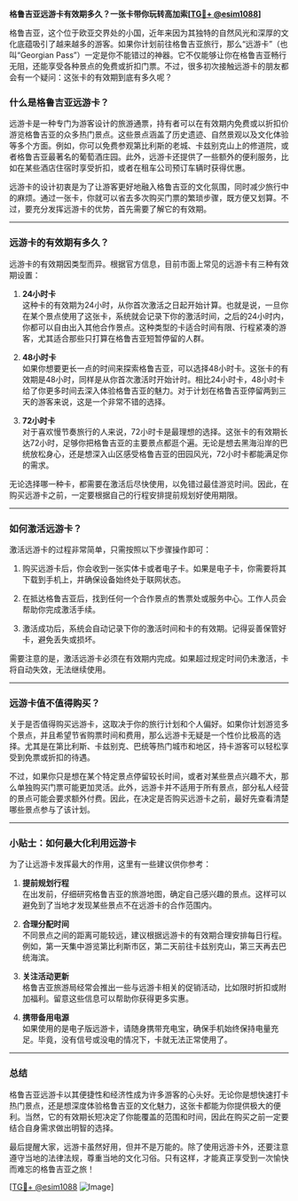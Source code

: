 **格鲁吉亚远游卡有效期多久？一张卡带你玩转高加索[[TG💪+ @esim1088](https://t.me/s/esim1088)]**

格鲁吉亚，这个位于欧亚交界处的小国，近年来因为其独特的自然风光和深厚的文化底蕴吸引了越来越多的游客。如果你计划前往格鲁吉亚旅行，那么“远游卡”（也叫“Georgian Pass”）一定是你不能错过的神器。它不仅能够让你在格鲁吉亚畅行无阻，还能享受各种景点的免费或折扣门票。不过，很多初次接触远游卡的朋友都会有一个疑问：这张卡的有效期到底有多久呢？

### 什么是格鲁吉亚远游卡？

远游卡是一种专门为游客设计的旅游通票，持有者可以在有效期内免费或以折扣价游览格鲁吉亚的众多热门景点。这些景点涵盖了历史遗迹、自然景观以及文化体验等多个方面。例如，你可以免费参观第比利斯的老城、卡兹别克山上的修道院，或者格鲁吉亚最著名的葡萄酒庄园。此外，远游卡还提供了一些额外的便利服务，比如在某些酒店住宿时享受折扣，或者在租车公司预订车辆时获得优惠。

远游卡的设计初衷是为了让游客更好地融入格鲁吉亚的文化氛围，同时减少旅行中的麻烦。通过一张卡，你就可以省去多次购买门票的繁琐步骤，既方便又划算。不过，要充分发挥远游卡的优势，首先需要了解它的有效期。

---

### 远游卡的有效期有多久？

远游卡的有效期因类型而异。根据官方信息，目前市面上常见的远游卡有三种有效期设置：

1. **24小时卡**  
   这种卡的有效期为24小时，从你首次激活之日起开始计算。也就是说，一旦你在某个景点使用了这张卡，系统就会记录下你的激活时间，之后的24小时内，你都可以自由出入其他合作景点。这种类型的卡适合时间有限、行程紧凑的游客，尤其适合那些只打算在格鲁吉亚短暂停留的人群。

2. **48小时卡**  
   如果你想要更长一点的时间来探索格鲁吉亚，可以选择48小时卡。这张卡的有效期是48小时，同样是从你首次激活时开始计时。相比24小时卡，48小时卡给了你更多时间去深入体验格鲁吉亚的魅力。对于计划在格鲁吉亚停留两到三天的游客来说，这是一个非常不错的选择。

3. **72小时卡**  
   对于喜欢慢节奏旅行的人来说，72小时卡是最理想的选择。这张卡的有效期长达72小时，足够你把格鲁吉亚的主要景点都逛个遍。无论是想去黑海沿岸的巴统放松身心，还是想深入山区感受格鲁吉亚的田园风光，72小时卡都能满足你的需求。

无论选择哪一种卡，都需要在激活后尽快使用，以免错过最佳游览时间。因此，在购买远游卡之前，一定要根据自己的行程安排提前规划好使用期限。

---

### 如何激活远游卡？

激活远游卡的过程非常简单，只需按照以下步骤操作即可：

1. 购买远游卡后，你会收到一张实体卡或者电子卡。如果是电子卡，你需要将其下载到手机上，并确保设备始终处于联网状态。
   
2. 在抵达格鲁吉亚后，找到任何一个合作景点的售票处或服务中心。工作人员会帮助你完成激活手续。

3. 激活成功后，系统会自动记录下你的激活时间和卡的有效期。记得妥善保管好卡，避免丢失或损坏。

需要注意的是，激活远游卡必须在有效期内完成。如果超过规定时间仍未激活，卡将自动失效，无法继续使用。

---

### 远游卡值不值得购买？

关于是否值得购买远游卡，这取决于你的旅行计划和个人偏好。如果你计划游览多个景点，并且希望节省购票时间和费用，那么远游卡无疑是一个性价比极高的选择。尤其是在第比利斯、卡兹别克、巴统等热门城市和地区，持卡游客可以轻松享受到免票或折扣的待遇。

不过，如果你只是想在某个特定景点停留较长时间，或者对某些景点兴趣不大，那么单独购买门票可能更加灵活。此外，远游卡并不适用于所有景点，部分私人经营的景点可能会要求额外付费。因此，在决定是否购买远游卡之前，最好先查看清楚哪些景点参与了该计划。

---

### 小贴士：如何最大化利用远游卡

为了让远游卡发挥最大的作用，这里有一些建议供你参考：

1. **提前规划行程**  
   在出发前，仔细研究格鲁吉亚的旅游地图，确定自己感兴趣的景点。这样可以避免到了当地才发现某些景点不在远游卡的合作范围内。

2. **合理分配时间**  
   不同景点之间的距离可能较远，建议根据远游卡的有效期合理安排每日行程。例如，第一天集中游览第比利斯市区，第二天前往卡兹别克山，第三天再去巴统海滨。

3. **关注活动更新**  
   格鲁吉亚旅游局经常会推出一些与远游卡相关的促销活动，比如限时折扣或附加福利。留意这些信息可以帮助你获得更多实惠。

4. **携带备用电源**  
   如果使用的是电子版远游卡，请随身携带充电宝，确保手机始终保持电量充足。毕竟，没有信号或没电的情况下，卡就无法正常使用了。

---

### 总结

格鲁吉亚远游卡以其便捷性和经济性成为许多游客的心头好。无论你是想快速打卡热门景点，还是想深度体验格鲁吉亚的文化魅力，这张卡都能为你提供极大的便利。当然，它的有效期长短决定了你能覆盖的范围和时间，因此在购买之前一定要结合自身需求做出明智的选择。

最后提醒大家，远游卡虽然好用，但并不是万能的。除了使用远游卡外，还要注意遵守当地的法律法规，尊重当地的文化习俗。只有这样，才能真正享受到一次愉快而难忘的格鲁吉亚之旅！

[[TG💪+ @esim1088](https://t.me/s/esim1088) ![Image](https://i.postimg.cc/4NQfJmqS/Snipaste-2025-05-13-00-14-12.png)]